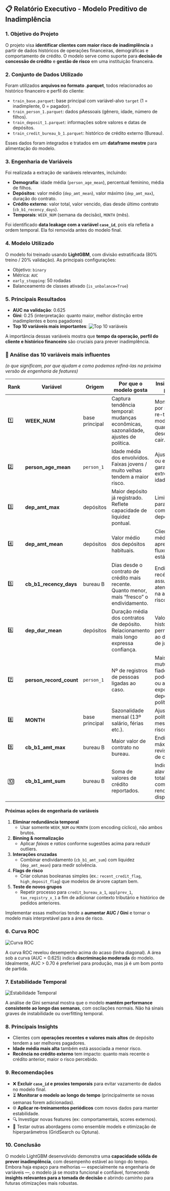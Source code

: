 ## 📋 Relatório Executivo - Modelo Preditivo de Inadimplência

### 1. Objetivo do Projeto
O projeto visa **identificar clientes com maior risco de inadimplência** a partir de dados históricos de operações financeiras, demográficas e comportamento de crédito. O modelo serve como suporte para **decisão de concessão de crédito** e **gestão de risco** em uma instituição financeira.

### 2. Conjunto de Dados Utilizado
Foram utilizados **arquivos no formato .parquet**, todos relacionados ao histórico financeiro e perfil do cliente:

- `train_base.parquet`: base principal com variável-alvo `target` (1 = inadimplente, 0 = pagador).
- `train_person_1.parquet`: dados pAessoais (gênero, idade, número de filhos).
- `train_deposit_1.parquet`: informações sobre valores e datas de depósitos.
- `train_credit_bureau_b_1.parquet`: histórico de crédito externo (Bureau).

Esses dados foram integrados e tratados em um **dataframe mestre** para alimentação do modelo.

### 3. Engenharia de Variáveis
Foi realizada a extração de variáveis relevantes, incluindo:

- **Demografia**: idade média (`person_age_mean`), percentual feminino, média de filhos.
- **Depósitos**: valor médio (`dep_amt_mean`), valor máximo (`dep_amt_max`), duração do contrato.
- **Crédito externo**: valor total, valor vencido, dias desde último contrato (`cb_b1_recency_days`).
- **Temporais**: `WEEK_NUM` (semana da decisão), `MONTH` (mês).

Foi identificado **data leakage com a variável `case_id`**, pois ela refletia a ordem temporal. Ela foi removida antes do modelo final.

### 4. Modelo Utilizado
O modelo foi treinado usando **LightGBM**, com divisão estratificada (80% treino / 20% validação). As principais configurações:

- Objetivo: `binary`
- Métrica: `AUC`
- `early_stopping`: 50 rodadas
- Balanceamento de classes ativado (`is_unbalance=True`)

<div style="page-break-before: always;"></div>

### 5. Principais Resultados

- **AUC na validação**: 0.625
- **Gini**: 0.25 (interpretação: quanto maior, melhor distinção entre inadimplentes e bons pagadores)
- **Top 10 variáveis mais importantes**:
![Top 10 variáveis](images/10_variaveis.png)

A importância dessas variáveis mostra que **tempo da operação, perfil do cliente e histórico financeiro** são cruciais para prever inadimplência.
### 🧐 Análise das 10 variáveis mais influentes  
*(o que significam, por que ajudam e como podemos refiná-las na próxima versão de engenharia de features)*  

| Rank | Variável | Origem | Por que o modelo gosta | Insight / ação prática |
|------|----------|--------|------------------------|------------------------|
| 1️⃣ | **WEEK_NUM** | base principal | Captura tendência temporal: mudanças econômicas, sazonalidade, ajustes de política. | Monitorar AUC por semana; re-treinar modelo quando desempenho cair. |
| 2️⃣ | **person_age_mean** | `person_1` | Idade média dos envolvidos. Faixas jovens / muito velhas tendem a maior risco. | Ajustar limites ou exigir garantias para extremos de idade. |
| 3️⃣ | **dep_amt_max** | depósitos | Maior depósito já registrado. Reflete capacidade de liquidez pontual. | Limite maior para clientes com pico de depósito alto. |
| 4️⃣ | **dep_amt_mean** | depósitos | Valor médio dos depósitos habituais. | Clientes com média alta apresentam fluxo de caixa estável. |
| 5️⃣ | **cb_b1_recency_days** | bureau B | Dias desde o contrato de crédito mais recente. Quanto menor, mais “fresco” o endividamento. | Endividamento recém-assumido → atenção extra na análise de risco. |
| 6️⃣ | **dep_dur_mean** | depósitos | Duração média dos contratos de depósito. Relacionamento mais longo expressa confiança. | Valorizar histórico de permanência ao definir taxa de juros. |
| 7️⃣ | **person_record_count** | `person_1` | Nº de registros de pessoas ligadas ao caso. | Mais co-mutuários ou fiadores podem diluir ou aumentar exposição, depende da política. |
| 8️⃣ | **MONTH** | base principal | Sazonalidade mensal (13º salário, férias etc.). | Ajustar políticas em meses de risco elevado. |
| 9️⃣ | **cb_b1_amt_max** | bureau B | Maior valor de contrato no bureau. | Endividamento máximo alto → revisar limite de concessão. |
| 🔟 | **cb_b1_amt_sum** | bureau B | Soma de valores de crédito reportados. | Indica alavancagem total; combinar com renda (quando disponível). |


#### Próximas ações de engenharia de variáveis

1. **Eliminar redundância temporal**  
   - Usar somente `WEEK_NUM` *ou* `MONTH` (com encoding cíclico), não ambos brutos.  
2. **Binning & normalização**  
   - Aplicar *faixas* e *ratios* conforme sugestões acima para reduzir outliers.  
3. **Interações cruzadas**  
   - Combinar endividamento (`cb_b1_amt_sum`) com liquidez (`dep_amt_mean`) para medir solvência.  
4. **Flags de risco**  
   - Criar colunas booleanas simples (ex.: `recent_credit_flag`, `high_deposit_flag`) que modelos de árvore captam bem.  
5. **Teste de novos grupos**  
   - Repetir processo para `credit_bureau_a_1`, `applprev_1`, `tax_registry_x_1` a fim de adicionar contexto tributário e histórico de pedidos anteriores.  

Implementar essas melhorias tende a **aumentar AUC / Gini** e tornar o modelo mais interpretável para a área de risco.

<div style="page-break-before: always;"></div>

### 6. Curva ROC
![Curva ROC](images/curva_roc.png)

A curva ROC revelou desempenho acima do acaso (linha diagonal). A área sob a curva (AUC = 0.625) indica **discriminação moderada** do modelo. Idealmente, AUC > 0.70 é preferível para produção, mas já é um bom ponto de partida.

### 7. Estabilidade Temporal
![Estabilidade Temporal](images/estabilidade_semanal.png)

A análise de Gini semanal mostra que o modelo **mantém performance consistente ao longo das semanas**, com oscilações normais. Não há sinais graves de instabilidade ou overfitting temporal.

<div style="page-break-before: always;"></div>

### 8. Principais Insights

- Clientes com **operações recentes e valores mais altos** de depósito tendem a ser melhores pagadores.
- **Idade média mais alta** também está associada a menor risco.
- **Recência no crédito externo** tem impacto: quanto mais recente o crédito anterior, maior o risco percebido.

### 9. Recomendações

- ❌ **Excluir `case_id` e proxies temporais** para evitar vazamento de dados no modelo final.
- ⏳ **Monitorar o modelo ao longo do tempo** (principalmente se novas semanas forem adicionadas).
- 🌐 **Aplicar re-treinamentos periódicos** com novos dados para manter estabilidade.
- 🔍 Investigar novas features (ex: comportamentais, scores externos).
- 🚀 Testar outras abordagens como ensemble models e otimização de hiperparâmetros (GridSearch ou Optuna).

### 10. Conclusão

O modelo LightGBM desenvolvido demonstra uma **capacidade sólida de prever inadimplência**, com desempenho estável ao longo do tempo. Embora haja espaço para melhorias — especialmente na engenharia de variáveis —, o modelo já se mostra funcional e confiável, fornecendo **insights relevantes para a tomada de decisão** e abrindo caminho para futuras otimizações mais robustas.
